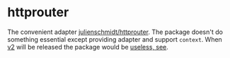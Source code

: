 # httprouter

The convenient adapter
[julienschmidt/httprouter](https://github.com/julienschmidt/httprouter). The
package doesn't do something essential except providing adapter and support
`context`. When [v2](https://github.com/julienschmidt/httprouter/projects/1)
will be released the package would be [useless,
see](https://github.com/julienschmidt/httprouter/pull/147).
